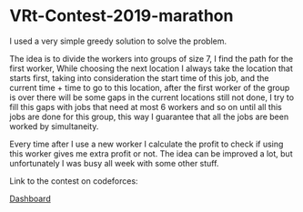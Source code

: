# VRt-Contest-2019-marathon

I used a very simple greedy solution to solve the problem.

The idea is to divide the workers into groups of size $7$, I find the path for the first worker, While choosing the next location I always take the location that starts first, taking into consideration the start time of this job, and the current time + time to go to this location, after the first worker of the group is over there will be some gaps in the current locations still not done, I try to fill this gaps with jobs that need at most $6$ workers and so on until all this jobs are done for this group, this way I guarantee that all the jobs are been worked by simultaneity.

Every time after I use a new worker I calculate the profit to check if using this worker gives me extra profit or not. The idea can be improved a lot, but unfortunately I was busy all week with some other stuff.


Link to the contest on codeforces:

[Dashboard](https://codeforces.com/contest/1160)
